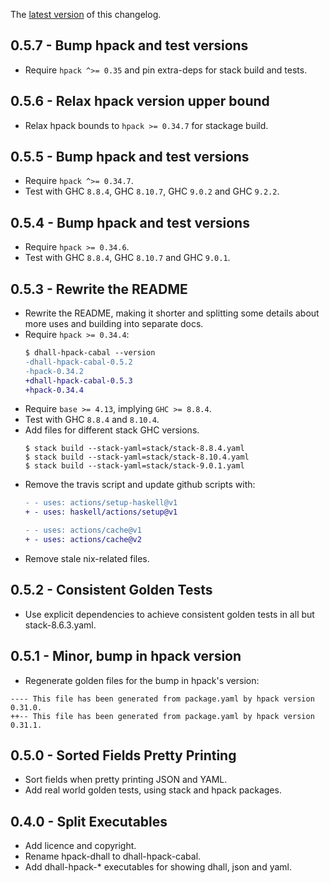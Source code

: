 The [latest version](https://github.com/blockscope/hpack-dhall/blob/master/changelog.md) of this changelog.

## 0.5.7 - Bump hpack and test versions
* Require `hpack ^>= 0.35` and pin extra-deps for stack build and tests.

## 0.5.6 - Relax hpack version upper bound
* Relax hpack bounds to `hpack >= 0.34.7` for stackage build.

## 0.5.5 - Bump hpack and test versions
* Require `hpack ^>= 0.34.7`.
* Test with GHC `8.8.4`, GHC `8.10.7`, GHC `9.0.2` and GHC `9.2.2`.

## 0.5.4 - Bump hpack and test versions
* Require `hpack >= 0.34.6`.
* Test with GHC `8.8.4`, GHC `8.10.7` and GHC `9.0.1`.

## 0.5.3 - Rewrite the README
* Rewrite the README, making it shorter and splitting some details about more
  uses and building into separate docs.
* Require `hpack >= 0.34.4`:
  ```diff
  $ dhall-hpack-cabal --version
  -dhall-hpack-cabal-0.5.2
  -hpack-0.34.2
  +dhall-hpack-cabal-0.5.3
  +hpack-0.34.4
  ```
* Require `base >= 4.13`, implying `GHC >= 8.8.4`.
* Test with GHC `8.8.4` and `8.10.4`.
* Add files for different stack GHC versions.
  ```
  $ stack build --stack-yaml=stack/stack-8.8.4.yaml
  $ stack build --stack-yaml=stack/stack-8.10.4.yaml
  $ stack build --stack-yaml=stack/stack-9.0.1.yaml
  ```
* Remove the travis script and update github scripts with:
  ```diff
  - - uses: actions/setup-haskell@v1
  + - uses: haskell/actions/setup@v1

  - - uses: actions/cache@v1
  + - uses: actions/cache@v2
  ```
* Remove stale nix-related files.

## 0.5.2 - Consistent Golden Tests
* Use explicit dependencies to achieve consistent golden tests in all but
  stack-8.6.3.yaml.

## 0.5.1 - Minor, bump in hpack version
* Regenerate golden files for the bump in hpack's version:

```
---- This file has been generated from package.yaml by hpack version 0.31.0.
++-- This file has been generated from package.yaml by hpack version 0.31.1.
```

## 0.5.0 - Sorted Fields Pretty Printing
* Sort fields when pretty printing JSON and YAML.
* Add real world golden tests, using stack and hpack packages.

## 0.4.0 - Split Executables
* Add licence and copyright.
* Rename hpack-dhall to dhall-hpack-cabal.
* Add dhall-hpack-* executables for showing dhall, json and yaml.
